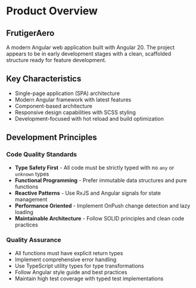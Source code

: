 # Product Overview

## FrutigerAero

A modern Angular web application built with Angular 20. The project appears to be in early development stages with a clean, scaffolded structure ready for feature development.

## Key Characteristics

- Single-page application (SPA) architecture
- Modern Angular framework with latest features
- Component-based architecture
- Responsive design capabilities with SCSS styling
- Development-focused with hot reload and build optimization

## Development Principles

### Code Quality Standards
- **Type Safety First** - All code must be strictly typed with no `any` or `unknown` types
- **Functional Programming** - Prefer immutable data structures and pure functions
- **Reactive Patterns** - Use RxJS and Angular signals for state management
- **Performance Oriented** - Implement OnPush change detection and lazy loading
- **Maintainable Architecture** - Follow SOLID principles and clean code practices

### Quality Assurance
- All functions must have explicit return types
- Implement comprehensive error handling
- Use TypeScript utility types for type transformations
- Follow Angular style guide and best practices
- Maintain high test coverage with typed test implementations